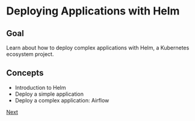 # Deploying Applications with Helm

## Goal

Learn about how to deploy complex applications with Helm, a Kubernetes
ecosystem project.

## Concepts

* Introduction to Helm
* Deploy a simple application
* Deploy a complex application: Airflow

[Next](01_intro.md)
